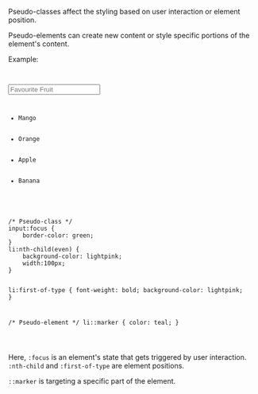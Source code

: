Pseudo-classes affect the
styling based on user
interaction or element position.

Pseudo-elements can create
new content or style specific
portions of the element's content.

Example:

<codeblock language="css" type="lesson">
<code>
<panel language="html">
<input type="text" placeholder="Favourite Fruit">
<ul>
    <li>Mango</li>
    <li>Orange</li>
    <li>Apple</li>
    <li>Banana</li>
</ul>
</panel>
<panel language="css">
/* Pseudo-class */
input:focus {
    border-color: green;
}
li:nth-child(even) {
    background-color: lightpink;
    width:100px;
}

li:first-of-type {
    font-weight: bold;
    background-color: lightpink;
}

/* Pseudo-element */
li::marker {
    color: teal;
}

</panel>
</code>
</codeblock>

Here, `:focus` is an
element's state that gets triggered
by user interaction.
`:nth-child` and `:first-of-type`
are element positions.

`::marker` is
targeting a specific part of
the element.
